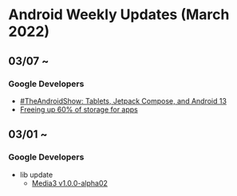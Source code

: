 # Android Weekly Updates (March 2022)

## 03/07 ~

### Google Developers

- [#TheAndroidShow: Tablets, Jetpack Compose, and Android 13](https://www.youtube.com/watch?v=WL9h46CymlU)
- [Freeing up 60% of storage for apps](https://android-developers.googleblog.com/2022/03/freeing-up-60-of-storage-for-apps.html)

## 03/01 ~

### Google Developers

- lib update
  - [Media3 v1.0.0-alpha02](https://developer.android.com/jetpack/androidx/releases/media3#1.0.0-alpha02)
